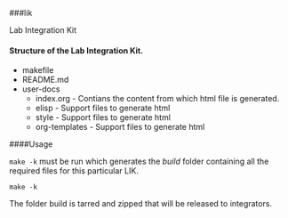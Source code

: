 ###lik

Lab Integration Kit

#### Structure of the Lab Integration Kit.

* makefile
* README.md
* user-docs
  * index.org     - Contians the content from which html file is generated.
  * elisp         - Support files to generate html
  * style         - Support files to generate html
  * org-templates - Support files to generate html


####Usage
    
`make -k` must be run which generates the *build* folder
containing all the required files for this particular LIK.

    make -k
    
The folder build is tarred and zipped that will be released to integrators.


    

    

